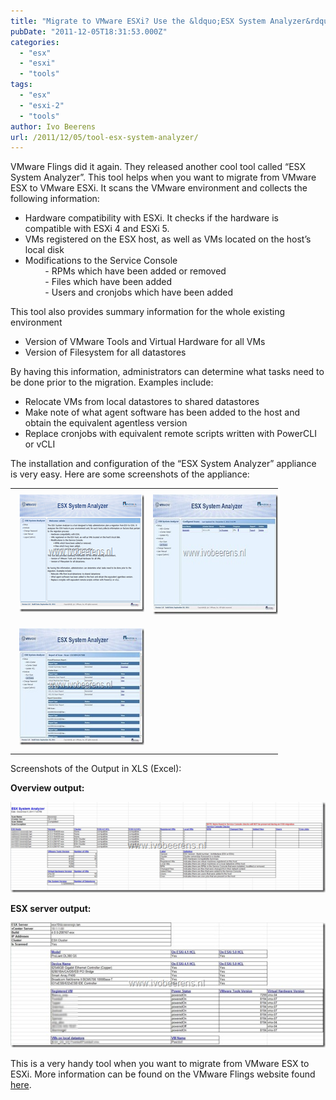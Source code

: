 ```yaml
---
title: "Migrate to VMware ESXi? Use the &ldquo;ESX System Analyzer&rdquo; tool"
pubDate: "2011-12-05T18:31:53.000Z"
categories: 
  - "esx"
  - "esxi"
  - "tools"
tags: 
  - "esx"
  - "esxi-2"
  - "tools"
author: Ivo Beerens
url: /2011/12/05/tool-esx-system-analyzer/
---
```


VMware Flings did it again. They released another cool tool called “ESX System Analyzer”. This tool helps when you want to migrate from VMware ESX to VMware ESXi. It scans the VMware environment and collects the following information:
- Hardware compatibility with ESXi. It checks if the hardware is compatible with ESXi 4 and ESXi 5.
- VMs registered on the ESX host, as well as VMs located on the host’s local disk
- Modifications to the Service Console  
        - RPMs which have been added or removed  
        - Files which have been added  
        - Users and cronjobs which have been added

This tool also provides summary information for the whole existing environment

- Version of VMware Tools and Virtual Hardware for all VMs
- Version of Filesystem for all datastores

By having this information, administrators can determine what tasks need to be done prior to the migration. Examples include:
- Relocate VMs from local datastores to shared datastores
- Make note of what agent software has been added to the host and obtain the equivalent agentless version
- Replace cronjobs with equivalent remote scripts written with PowerCLI or vCLI

The installation and configuration of the “ESX System Analyzer” appliance is very easy. Here are some screenshots of the appliance:

<table border="0" cellspacing="0" cellpadding="2" width="400"><tbody><tr><td valign="top" width="200"><a href="images/image.png"><font color="#000000"><img style="background-image: none; border-bottom: 0px; border-left: 0px; margin: 7px; padding-left: 0px; padding-right: 0px; display: inline; border-top: 0px; border-right: 0px; padding-top: 0px" title="image" border="0" alt="image" src="images/image_thumb.png" width="270" height="188"></font></a></td><td valign="top" width="200"><a href="https://www.ivobeerens.nl/wp-content/uploads/2011/12/2011-12-05-15h14_18.jpg"><font color="#000000"><img style="background-image: none; border-bottom: 0px; border-left: 0px; margin: 7px; padding-left: 0px; padding-right: 0px; display: inline; border-top: 0px; border-right: 0px; padding-top: 0px" title="2011-12-05 15h14_18" border="0" alt="2011-12-05 15h14_18" src="images/2011-12-05-15h14_18_thumb.jpg" width="274" height="192"></font></a></td></tr><tr><td valign="top" width="200"><a href="https://www.ivobeerens.nl/wp-content/uploads/2011/12/2011-12-05-15h19_56.jpg"><font color="#000000"><img style="background-image: none; border-bottom: 0px; border-left: 0px; margin: 7px; padding-left: 0px; padding-right: 0px; display: inline; border-top: 0px; border-right: 0px; padding-top: 0px" title="2011-12-05 15h19_56" border="0" alt="2011-12-05 15h19_56" src="images/2011-12-05-15h19_56_thumb.jpg" width="272" height="187"></font></a></td><td valign="top" width="200"><font color="#000000"></font></td></tr></tbody></table>

Screenshots of the Output in XLS (Excel):

**Overview output:**

[![image](images/image_thumb1.png "image")](images/image1.png)

**ESX server output:**

[![2011-12-05 15h24_11](images/2011-12-05-15h24_11_thumb.jpg "2011-12-05 15h24_11")](images/2011-12-05-15h24_11.jpg)

This is a very handy tool when you want to migrate from VMware ESX to ESXi. More information can be found on the VMware Flings website found [here](https://labs.VMware.com/flings/esx-system-analyzer).